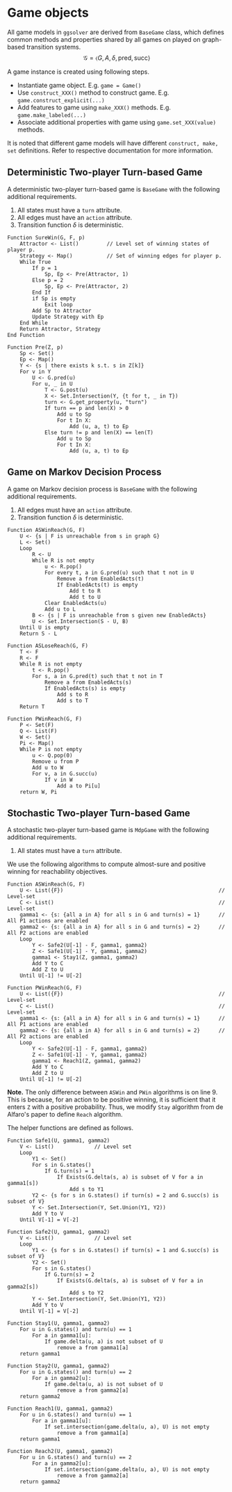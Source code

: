# Game objects

All game models in `ggsolver` are derived from `BaseGame` class, which defines common methods and properties shared by all games on played on graph-based transition systems. 
$$
\mathcal{G} = \langle G, A, \delta, \mathsf{pred}, \mathsf{succ} \rangle
$$


A game instance is created using following steps. 

* Instantiate game object. E.g. `game = Game()`
* Use `construct_XXX()` method to construct game. E.g. `game.construct_explicit(...)` 
* Add features to game using `make_XXX()` methods. E.g. `game.make_labeled(...)`
* Associate additional properties with game using `game.set_XXX(value)` methods. 

It is noted that different game models will have different `construct, make, set` definitions. Refer to respective documentation for more information. 



## Deterministic Two-player Turn-based Game

A deterministic two-player turn-based game is `BaseGame` with the following additional requirements.

1. All states must have a `turn` attribute. 
2. All edges must have an `action` attribute.
3. Transition function $\delta$ is deterministic. 



```pseudocode
Function SureWin(G, F, p)
	Attractor <- List()			// Level set of winning states of player p.
	Strategy <- Map()			// Set of winning edges for player p.
	While True
		If p = 1
			Sp, Ep <- Pre(Attractor, 1)
		Else p = 2
			Sp, Ep <- Pre(Attractor, 2)
		End If
		if Sp is empty
			Exit loop
		Add Sp to Attractor
		Update Strategy with Ep
	End While
	Return Attractor, Strategy
End Function 
```




```pseudocode
Function Pre(Z, p)
	Sp <- Set()
	Ep <- Map() 
	Y <- {s | there exists k s.t. s in Z[k]}
	For v in Y
		U <- G.pred(u)
		For u, _ in U
			T <- G.post(u)
			X <- Set.Intersection(Y, {t for t, _ in T})
			turn <- G.get_property(u, "turn")
			If turn == p and len(X) > 0
				Add u to Sp
				For t In X:
					Add (u, a, t) to Ep
			Else turn != p and len(X) == len(T)
				Add u to Sp
				For t In X:
					Add (u, a, t) to Ep
```



## Game on Markov Decision Process

A game on Markov decision process is `BaseGame` with the following additional requirements.

1. All edges must have an `action` attribute.
2. Transition function $\delta$ is deterministic. 



```pseudocode
Function ASWinReach(G, F)
	U <- {s | F is unreachable from s in graph G}
	L <- Set()
	Loop  
		R <- U
		While R is not empty
			u <- R.pop()
			For every t, a in G.pred(u) such that t not in U
				Remove a from EnabledActs(t)
				If EnabledActs(t) is empty
					Add t to R
					Add t to U
			Clear EnabledActs(u)
			Add u to L
		B <- {s | F is unreachable from s given new EnabledActs}
		U <- Set.Intersection(S - U, B)
    Until U is empty
	Return S - L
```



```pseudocode
Function ASLoseReach(G, F)
	T <- F
	R <- F
	While R is not empty
		t <- R.pop()
		For s, a in G.pred(t) such that t not in T
			Remove a from EnabledActs(s)
			If EnabledActs(s) is empty
				Add s to R
				Add s to T
	Return T
```



```pseudocode
Function PWinReach(G, F)
	P <- Set(F)
	Q <- List(F)
	W <- Set()
	Pi <- Map()
	While P is not empty
		u <- Q.pop(0)
		Remove u from P
		Add u to W
		For v, a in G.succ(u)
			If v in W
				Add a to Pi[u]
	return W, Pi
```



## Stochastic Two-player Turn-based Game

A stochastic two-player turn-based game is `MdpGame` with the following additional requirements.

1. All states must have a `turn` attribute. 



We use the following algorithms to compute almost-sure and positive winning for reachability objectives. 

```pseudocode
Function ASWinReach(G, F)
	U <- List({F})									  				// Level-set
	C <- List()														// Level-set
	gamma1 <- {s: {all a in A} for all s in G and turn(s) = 1}		// All P1 actions are enabled
	gamma2 <- {s: {all a in A} for all s in G and turn(s) = 2}		// All P2 actions are enabled
	Loop
		Y <- Safe2(U[-1] - F, gamma1, gamma2)
		Z <- Safe1(U[-1] - Y, gamma1, gamma2)
		gamma1 <- Stay1(Z, gamma1, gamma2)
		Add Y to C
		Add Z to U
	Until U[-1] != U[-2]
```

```
Function PWinReach(G, F)
	U <- List({F})									  				// Level-set
	C <- List()														// Level-set
    gamma1 <- {s: {all a in A} for all s in G and turn(s) = 1}		// All P1 actions are enabled
	gamma2 <- {s: {all a in A} for all s in G and turn(s) = 2}		// All P2 actions are enabled
	Loop
		Y <- Safe2(U[-1] - F, gamma1, gamma2)
		Z <- Safe1(U[-1] - Y, gamma1, gamma2)
		gamma1 <- Reach1(Z, gamma1, gamma2)
		Add Y to C
		Add Z to U
	Until U[-1] != U[-2]
```

**Note.** The only difference between `ASWin` and `PWin` algorithms is on line 9. This is because, for an action to be positive winning, it is sufficient that it enters `Z` with a positive probability. Thus, we modify `Stay` algorithm from de Alfaro's paper to define `Reach` algorithm.



 The helper functions are defined as follows.

```pseudocode
Function Safe1(U, gamma1, gamma2)
	V <- List()				// Level set
	Loop		
		Y1 <- Set()		
		For s in G.states()
			If G.turn(s) = 1 
				If Exists(G.delta(s, a) is subset of V for a in gamma1[s])
					Add s to Y1
		Y2 <- {s for s in G.states() if turn(s) = 2 and G.succ(s) is subset of V}
		Y <- Set.Intersection(Y, Set.Union(Y1, Y2))
		Add Y to V
	Until V[-1] = V[-2]		
```

```pseudocode
Function Safe2(U, gamma1, gamma2)
	V <- List()				// Level set
	Loop
		Y1 <- {s for s in G.states() if turn(s) = 1 and G.succ(s) is subset of V}
		Y2 <- Set()		
		For s in G.states()
			If G.turn(s) = 2 
				If Exists(G.delta(s, a) is subset of V for a in gamma2[s])
					Add s to Y2
		Y <- Set.Intersection(Y, Set.Union(Y1, Y2))
		Add Y to V
	Until V[-1] = V[-2]		
```

```pseudocode
Function Stay1(U, gamma1, gamma2)
    For u in G.states() and turn(u) == 1
        For a in gamma1[u]:
            If game.delta(u, a) is not subset of U
	            remove a from gamma1[a]
	return gamma1
```

```pseudocode
Function Stay2(U, gamma1, gamma2)
    For u in G.states() and turn(u) == 2
        For a in gamma2[u]:
            If game.delta(u, a) is not subset of U
	            remove a from gamma2[a]
	return gamma2
```

```pseudocode
Function Reach1(U, gamma1, gamma2)
    For u in G.states() and turn(u) == 1
        For a in gamma1[u]:
            If set.intersection(game.delta(u, a), U) is not empty
	            remove a from gamma1[a]
	return gamma1
```

```pseudocode
Function Reach2(U, gamma1, gamma2)
    For u in G.states() and turn(u) == 2
        For a in gamma2[u]:
            If set.intersection(game.delta(u, a), U) is not empty
	            remove a from gamma2[a]
	return gamma2
```


